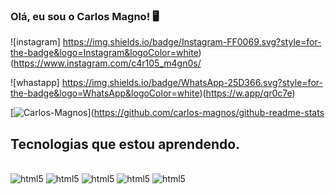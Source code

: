 
### Olá, eu sou o Carlos Magno! 🖥️

![instagram] https://img.shields.io/badge/Instagram-FF0069.svg?style=for-the-badge&logo=Instagram&logoColor=white)(https://www.instagram.com/c4r105_m4gn0s/

![whastapp] https://img.shields.io/badge/WhatsApp-25D366.svg?style=for-the-badge&logo=WhatsApp&logoColor=white)(https://w.app/qr0c7e)

[![Carlos-Magnos](https://github-readme-stats.vercel.app/api?username=carlos-magnos)](https://github.com/carlos-magnos/github-readme-stats

## Tecnologias que estou aprendendo.

<div style= "display: inline_block"><br/>

<img aline= "center" alt= "html5" src= "https://img.shields.io/badge/HTML5-E34F26.svg?style=for-the-badge&logo=HTML5&logoColor=white"/> 
<img aline= "center" alt= "html5" src= 
"https://img.shields.io/badge/CSS-663399.svg?style=for-the-badge&logo=CSS&logoColor=white"/> 
<img aline= "center" alt= "html5" src= 
"https://img.shields.io/badge/JavaScript-F7DF1E.svg?style=for-the-badge&logo=JavaScript&logoColor=black"/> 
<img aline= "center" alt= "html5" src= 
"https://img.shields.io/badge/PHP-777BB4.svg?style=for-the-badge&logo=PHP&logoColor=white"/> 
<img aline= "center" alt= "html5" src= 
"https://img.shields.io/badge/MySQL-4479A1.svg?style=for-the-badge&logo=MySQL&logoColor=white"/> 

</div><br/>
